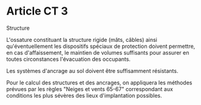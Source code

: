 # Article CT 3

Structure

L'ossature constituant la structure rigide (mâts, câbles) ainsi qu'éventuellement les dispositifs spéciaux de protection doivent permettre, en cas d'affaissement, le maintien de volumes suffisants pour assurer en toutes circonstances l'évacuation des occupants.

Les systèmes d'ancrage au sol doivent être suffisamment résistants.

Pour le calcul des structures et des ancrages, on appliquera les méthodes prévues par les règles "Neiges et vents 65-67" correspondant aux conditions les plus sévères des lieux d'implantation possibles.
